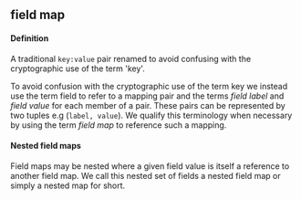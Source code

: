 ## field map

<h4>Definition</h4><p>A traditional <code>key:value</code> pair renamed to avoid confusing with the cryptographic use of the term &#39;key&#39;.</p><p>To avoid confusion with the cryptographic use of the term key we instead use the term field to refer to a mapping pair and the terms <em>field label</em> and <em>field value</em> for each member of a pair. These pairs can be represented by two tuples e.g (<code>label, value</code>). We qualify this terminology when necessary by using the term <em>field map</em> to reference such a mapping.</p><h4>Nested field maps</h4><p>Field maps may be nested where a given field value is itself a reference to another field map. We call this nested set of fields a nested field map or simply a nested map for short.</p>

